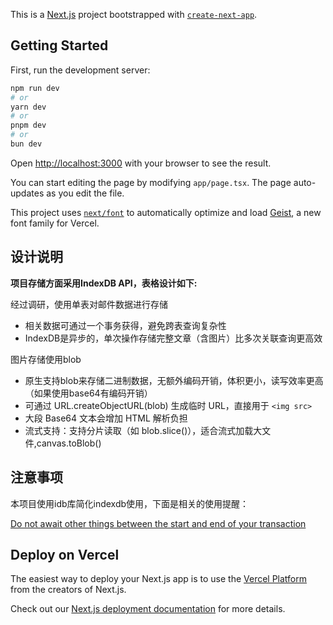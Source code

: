 This is a [Next.js](https://nextjs.org) project bootstrapped with [`create-next-app`](https://nextjs.org/docs/app/api-reference/cli/create-next-app).

## Getting Started

First, run the development server:

```bash
npm run dev
# or
yarn dev
# or
pnpm dev
# or
bun dev
```

Open [http://localhost:3000](http://localhost:3000) with your browser to see the result.

You can start editing the page by modifying `app/page.tsx`. The page auto-updates as you edit the file.

This project uses [`next/font`](https://nextjs.org/docs/app/building-your-application/optimizing/fonts) to automatically optimize and load [Geist](https://vercel.com/font), a new font family for Vercel.

## 设计说明

**项目存储方面采用IndexDB API，表格设计如下:**

经过调研，使用单表对邮件数据进行存储
  - 相关数据可通过一个事务获得，避免跨表查询复杂性
  - IndexDB是异步的，单次操作存储完整文章（含图片）比多次关联查询更高效

图片存储使用blob
  - 原生支持blob来存储二进制数据，无额外编码开销，体积更小，读写效率更高（如果使用base64有编码开销）
  - 可通过 URL.createObjectURL(blob) 生成临时 URL，直接用于 ```<img src>```
  - 大段 Base64 文本会增加 HTML 解析负担
  - 流式支持：支持分片读取（如 blob.slice()），适合流式加载大文件,canvas.toBlob()

## 注意事项

本项目使用idb库简化indexdb使用，下面是相关的使用提醒：

[Do not await other things between the start and end of your transaction](https://www.npmjs.com/package/idb?activeTab=readme#general-enhancements)

## Deploy on Vercel

The easiest way to deploy your Next.js app is to use the [Vercel Platform](https://vercel.com/new?utm_medium=default-template&filter=next.js&utm_source=create-next-app&utm_campaign=create-next-app-readme) from the creators of Next.js.

Check out our [Next.js deployment documentation](https://nextjs.org/docs/app/building-your-application/deploying) for more details.
